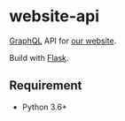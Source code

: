 # website-api

[GraphQL](http://graphql.org/) API for [our website](https://github.com/ResistanceCN/website-react).

Build with [Flask](https://github.com/pallets/flask).

## Requirement

* Python 3.6+
